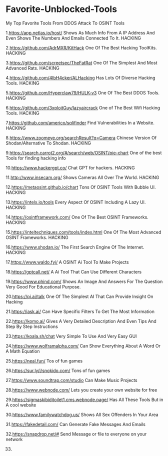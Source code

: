 # Favorite-Unblocked-Tools
My Top Favorite Tools From DDOS Attack To OSINT Tools

1.https://app.netlas.io/host/ Shows As Much Info From A IP Address And Even Shows The Numbers And Emails Connected To It. HACKING

2.https://github.com/AdrMXR/KitHack  One Of The Best Hacking ToolKits. HACKING

3.https://github.com/screetsec/TheFatRat One Of The Simplest And Most Advanced Rats. HACKING

4.https://github.com/4lbH4cker/ALHacking Has Lots Of Diverse Hacking Tools. HACKING

5.https://github.com/Hyperclaw79/HULK-v3 One Of The Best DDOS Tools. HACKING

6.https://github.com/3xploitGuy/lazyaircrack One of The Best Wifi Hacking Tools. HACKING

7.https://github.com/americo/sqlifinder Find Vulnerabilities In a Website. HACKING

8.https://www.zoomeye.org/searchResult?q=Camera Chinese Version Of Shodan/Alternative To Shodan. HACKING

9.https://search.carrot2.org/#/search/web/OSINT/pie-chart One of the best Tools for finding hacking info

10.https://www.hackergpt.co/ Chat GPT for hackers. HACKING

11.http://www.insecam.org/ Shows Cameras All Over The World. HACKING

12.https://metaosint.github.io/chart Tons Of OSINT Tools With Bubble UI. HACKING

13.https://intelx.io/tools Every Aspect Of OSINT Including A Lazy UI. HACKING

14.https://osintframework.com/ One Of The Best OSINT Frameworks. HACKING

15.https://inteltechniques.com/tools/index.html One Of The Most Advanced OSINT Frameworks. HACKING

16.https://www.shodan.io/ The First Search Engine Of The Internet. HACKING

17.https://www.waldo.fyi/ A OSINT Ai Tool To Make Projects

18.https://gptcall.net/ A Ai Tool That Can Use Different Characters

19.https://www.phind.com/ Shows An Image And Answers For The Question Very Good For Educational Purpose.

20.https://pi.ai/talk One Of The Simplest AI That Can Provide Insight On Hacking

21.https://iask.ai/ Can Have Specific Filters To Get The Most Information

22.https://komo.ai/ Gives A Very Detailed Description And Even Tips And Step By Step Instructions

23.https://koala.sh/chat Very Simple To Use And Very Easy GUI

24.https://www.wolframalpha.com/ Can Show Everything About A Word Or A Math Equation

25.https://neal.fun/ Tos of fun games

26.https://sur.ly/i/snokido.com/ Tons of fun games

27.https://www.soundtrap.com/studio Can Make Music Projects

28.https://www.webnode.com/ Lets you create your own website for free

29.https://sigmaskibiditoilet1.cms.webnode.page/ Has All These Tools But in A cool website

30.https://www.familywatchdog.us/ Shows All Sex Offenders In Your Area

31.https://fakedetail.com/ Can Generate Fake Messages And Emails

32.https://snapdrop.net/# Send Message or file to everyone on your network

33.

